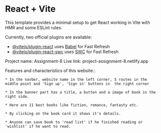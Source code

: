 # React + Vite

This template provides a minimal setup to get React working in Vite with HMR and some ESLint rules.

Currently, two official plugins are available:

- [@vitejs/plugin-react](https://github.com/vitejs/vite-plugin-react/blob/main/packages/plugin-react/README.md) uses [Babel](https://babeljs.io/) for Fast Refresh
- [@vitejs/plugin-react-swc](https://github.com/vitejs/vite-plugin-react-swc) uses [SWC](https://swc.rs/) for Fast Refresh

Project name: Assignment-8
Live link: project-assignment-8.netlify.app

Features and characteristics of this website.:

    * In the navber, website name in the left corner, 5 routes in the middle point and 'Sign up', 'Sign in' buttons in  the right corner 

    * In the banner part has a title, a button and a image of book in the right side.

    * Here are 11 best books like fiction, romance, fantasty etc.

    * By clicking on the book card it shows it's details.

    * Anyone can save book to 'read list' if he finished reading or 'wishlist' if he want to read.